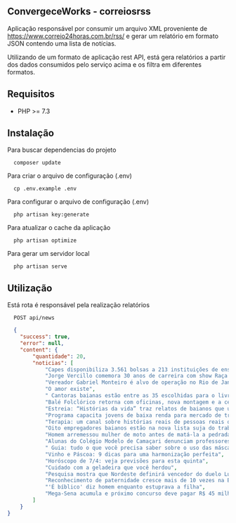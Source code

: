 ## ConvergeceWorks - correiosrss

Aplicação responsável por consumir um arquivo XML proveniente de https://www.correio24horas.com.br/rss/ e gerar um relatório em formato JSON 
contendo uma lista de notícias.

Utilizando de um formato de aplicação rest API, está gera relatórios a partir dos dados consumidos pelo serviço acima e os filtra em diferentes formatos.

## Requisitos

* PHP >= 7.3

## Instalação

Para buscar dependencias do projeto
```
  composer update
```

Para criar o arquivo de configuração (.env)
```
  cp .env.example .env
```

Para configurar o arquivo de configuração (.env)
```
  php artisan key:generate
```

Para atualizar o cache da aplicação
```
  php artisan optimize
```

Para gerar um servidor local
```
  php artisan serve
```

## Utilização

Está rota é responsável pela realização relatórios

```
  POST api/news
```

```json
  {
    "success": true,
    "error": null,
    "content": {
        "quantidade": 20,
        "noticias": [
            "Capes disponibiliza 3.561 bolsas a 213 instituições de ensino superior",
            "Jorge Vercillo comemora 30 anos de carreira com show Raça Menina",
            "Vereador Gabriel Monteiro é alvo de operação no Rio de Janeiro",
            "O amor existe",
            " Cantoras baianas estão entre as 35 escolhidas para o livro Cantadas",
            "Balé Folclórico retorna com oficinas, nova montagem e a certeza da força do coletivo",
            "Estreia: “Histórias da vida” traz relatos de baianos que usaram a arte como ferramenta de superação",
            "Programa capacita jovens de baixa renda para mercado de trabalho; veja como participar",
            "Terapia: um canal sobre histórias reais de pessoas reais que desembarcou na Bahia",
            "Oito empregadores baianos estão na nova lista suja do trabalho escravo; saiba quais",
            "Homem arremessou mulher de moto antes de matá-la a pedradas, dizem testemunhas",
            "Alunas do Colégio Modelo de Camaçari denunciam professores por assédio ",
            " Guia: tudo o que você precisa saber sobre o uso das máscaras em Salvador",
            "Vinho e Páscoa: 9 dicas para uma harmonização perfeita",
            "Horóscopo de 7/4: veja previsões para esta quinta",
            "Cuidado com a geladeira que você herdou",
            "Pesquisa mostra que Nordeste definirá vencedor do duelo Lula x Bolsonaro",
            "Reconhecimento de paternidade cresce mais de 10 vezes na Bahia em três anos",
            "'É bíblico' diz homem enquanto estuprava a filha",
            "Mega-Sena acumula e próximo concurso deve pagar R$ 45 milhões"
        ]
    }
}
```

